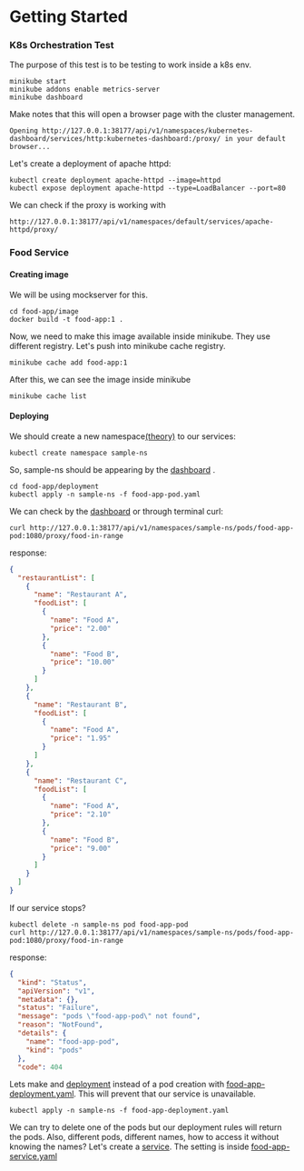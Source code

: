 # Getting Started

### K8s Orchestration Test

The purpose of this test is to be testing to work inside a k8s env.

```console
minikube start
minikube addons enable metrics-server
minikube dashboard
```

Make notes that this will open a browser page with the cluster management.

`Opening http://127.0.0.1:38177/api/v1/namespaces/kubernetes-dashboard/services/http:kubernetes-dashboard:/proxy/ in your default browser...
`

Let's create a deployment of apache httpd:

```console
kubectl create deployment apache-httpd --image=httpd
kubectl expose deployment apache-httpd --type=LoadBalancer --port=80
```

We can check if the proxy is working with

`http://127.0.0.1:38177/api/v1/namespaces/default/services/apache-httpd/proxy/`

### Food Service

#### Creating image

We will be using mockserver for this.

```console
cd food-app/image
docker build -t food-app:1 .
```

Now, we need to make this image available inside minikube. They use different registry. Let's push into minikube cache
registry.

```console
minikube cache add food-app:1
```

After this, we can see the image inside minikube

```console
minikube cache list
```

#### Deploying

We should create a new
namespace[(theory)](https://kubernetes.io/docs/concepts/overview/working-with-objects/namespaces/) to our services:

```console
kubectl create namespace sample-ns
```

So, sample-ns should be appearing by
the [dashboard](http://127.0.0.1:38177/api/v1/namespaces/kubernetes-dashboard/services/kubernetes-dashboard/proxy/?namespace=sample-ns#/overview?namespace=sample-ns)
.

```console
cd food-app/deployment
kubectl apply -n sample-ns -f food-app-pod.yaml
```

We can check by
the [dashboard](http://127.0.0.1:38177/api/v1/namespaces/kubernetes-dashboard/services/kubernetes-dashboard/proxy/#/pod?namespace=sample-ns)
or through terminal curl:

```terminal
curl http://127.0.0.1:38177/api/v1/namespaces/sample-ns/pods/food-app-pod:1080/proxy/food-in-range
```  

response:

```json
{
  "restaurantList": [
    {
      "name": "Restaurant A",
      "foodList": [
        {
          "name": "Food A",
          "price": "2.00"
        },
        {
          "name": "Food B",
          "price": "10.00"
        }
      ]
    },
    {
      "name": "Restaurant B",
      "foodList": [
        {
          "name": "Food A",
          "price": "1.95"
        }
      ]
    },
    {
      "name": "Restaurant C",
      "foodList": [
        {
          "name": "Food A",
          "price": "2.10"
        },
        {
          "name": "Food B",
          "price": "9.00"
        }
      ]
    }
  ]
}
```

If our service stops?

```console
kubectl delete -n sample-ns pod food-app-pod
curl http://127.0.0.1:38177/api/v1/namespaces/sample-ns/pods/food-app-pod:1080/proxy/food-in-range
```

response:

```json
{
  "kind": "Status",
  "apiVersion": "v1",
  "metadata": {},
  "status": "Failure",
  "message": "pods \"food-app-pod\" not found",
  "reason": "NotFound",
  "details": {
    "name": "food-app-pod",
    "kind": "pods"
  },
  "code": 404
```

Lets make and [deployment](https://kubernetes.io/docs/concepts/workloads/controllers/deployment/) instead of a pod
creation with [food-app-deployment.yaml](food-app/deployment/food-app-deployment.yaml). This will prevent that our
service is unavailable.

```console
kubectl apply -n sample-ns -f food-app-deployment.yaml
```

We can try to delete one of the pods but our deployment rules will return the pods. Also, different pods, different
names, how to access it without knowing the names? Let's create
a [service](https://kubernetes.io/docs/concepts/services-networking/service/). The setting is
inside [food-app-service.yaml](food-app/deployment/food-app-service.yaml) 